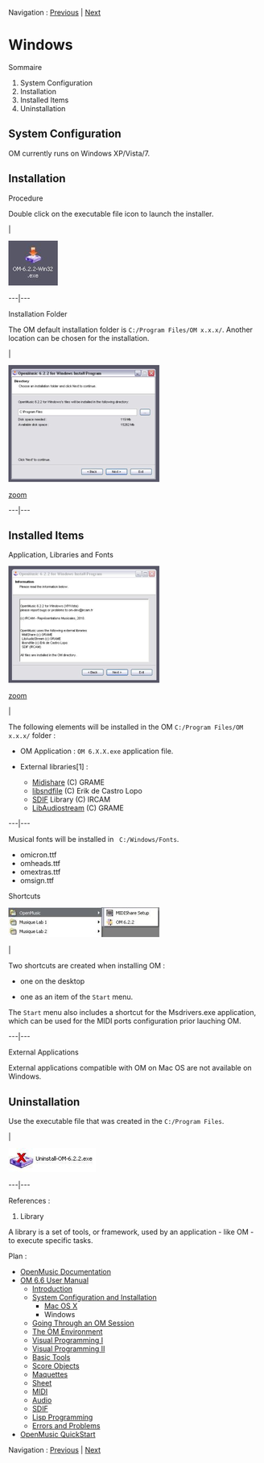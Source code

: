 Navigation : [Previous](InstallationMac "page précédente\(Mac OS
X\)") | [Next](Goingthrough "Next\(Going Through an OM
Session\)")

# Windows

Sommaire

  1. System Configuration
  2. Installation
  3. Installed Items
  4. Uninstallation

## System Configuration

OM currently runs on Windows XP/Vista/7.

## Installation

Procedure

Double click on the executable file icon  to launch the installer.

|

![](../res/icon-install.jpg)  
  
---|---  
  
Installation Folder

The OM default installation folder is `C:/Program Files/OM x.x.x/`. Another
location can be chosen for the installation.

|

![](../res/install3_scr.png)

[zoom](../res/install3_scr_1.png "Zoom \(nouvelle fenêtre\)")  
  
---|---  
  
## Installed Items

Application, Libraries and Fonts

![](../res/install2_scr.png)

[zoom](../res/install2_scr_1.png "Zoom \(nouvelle fenêtre\)")

|

The following elements will be installed in the OM `C:/Program Files/OM
x.x.x/` folder :

  * OM Application : `OM 6.X.X.exe` application file.

  * External libraries[1] : [](http://midishare.sourceforge.net/ "http://midishare.sourceforge.net/ \(nouvelle fenêtre\)")

    * [Midishare](http://midishare.sourceforge.net/ "http://midishare.sourceforge.net/ \(nouvelle fenêtre\)") (C) GRAME
    * [libsndfile](http://www.mega-nerd.com/libsndfile/ "http://www.mega-nerd.com/libsndfile/ \(nouvelle fenêtre\)") (C) Erik de Castro Lopo
    * [SDIF](http://sdif.sourceforge.net/ "http://sdif.sourceforge.net/ \(nouvelle fenêtre\)") Library (C) IRCAM
    * [LibAudiostream](http://libaudiostream.sourceforge.net/ "http://libaudiostream.sourceforge.net/ \(nouvelle fenêtre\)") (C) GRAME

  
  
---|---  
  
Musical fonts will be installed in ` C:/Windows/Fonts`.

  * omicron.ttf
  * omheads.ttf
  * omextras.ttf
  * omsign.ttf

Shortcuts

[![](../res/menu-demarrer_1.jpg)](../res/menu-demarrer.jpg "Cliquez pour
agrandir")

|

Two shortcuts are created when installing OM :

  * one on the desktop

  * one as an item of the  `Start` menu.

The `Start` menu also includes a shortcut for the Msdrivers.exe application,
which can be used for the MIDI ports configuration prior lauching OM.  
  
---|---  
  
External Applications

External applications compatible with OM on Mac OS are not available on
Windows.

## Uninstallation

Use the executable file that was created in the `C:/Program Files`.

|

![](../res/icon-uninstall.jpg)  
  
---|---  
  
References :

  1. Library

A library is a set of tools, or framework, used by an application - like OM -
to execute specific tasks.

Plan :

  * [OpenMusic Documentation](OM-Documentation)
  * [OM 6.6 User Manual](OM-User-Manual)
    * [Introduction](00-Sommaire)
    * [System Configuration and Installation](Installation)
      * [Mac OS X](InstallationMac)
      * Windows
    * [Going Through an OM Session](Goingthrough)
    * [The OM Environment](Environment)
    * [Visual Programming I](BasicVisualProgramming)
    * [Visual Programming II](AdvancedVisualProgramming)
    * [Basic Tools](BasicObjects)
    * [Score Objects](ScoreObjects)
    * [Maquettes](Maquettes)
    * [Sheet](Sheet)
    * [MIDI](MIDI)
    * [Audio](Audio)
    * [SDIF](SDIF)
    * [Lisp Programming](Lisp)
    * [Errors and Problems](errors)
  * [OpenMusic QuickStart](QuickStart-Chapters)

Navigation : [Previous](InstallationMac "page précédente\(Mac OS
X\)") | [Next](Goingthrough "Next\(Going Through an OM
Session\)")

